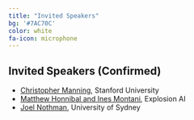 ```yaml
---
title: "Invited Speakers"
bg: '#7AC70C'
color: white
fa-icon: microphone
---
```


## Invited Speakers (Confirmed)

- [Christopher Manning](https://nlp.stanford.edu/manning/), Stanford University
- [Matthew Honnibal and Ines Montani](https://explosion.ai), Explosion AI
- [Joel Nothman](http://joelnothman.com/), University of Sydney
